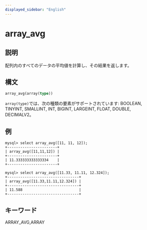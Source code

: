 ```yaml
---
displayed_sidebar: "English"
---
```


# array_avg

## 説明

配列内のすべてのデータの平均値を計算し、その結果を返します。

## 構文

```Haskell
array_avg(array(type))
```

`array(type)`では、次の種類の要素がサポートされています: BOOLEAN, TINYINT, SMALLINT, INT, BIGINT, LARGEINT, FLOAT, DOUBLE, DECIMALV2。

## 例

```plain text
mysql> select array_avg([11, 11, 12]);
+-----------------------+
| array_avg([11,11,12]) |
+-----------------------+
| 11.333333333333334    |
+-----------------------+

mysql> select array_avg([11.33, 11.11, 12.324]);
+---------------------------------+
| array_avg([11.33,11.11,12.324]) |
+---------------------------------+
| 11.588                          |
+---------------------------------+
```

## キーワード

ARRAY_AVG,ARRAY